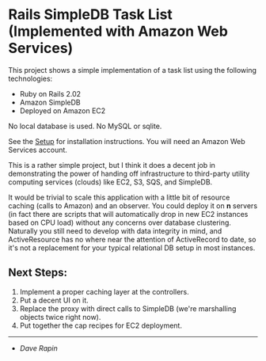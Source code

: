 # Rails SimpleDB Task List (Implemented with Amazon Web Services) #

This project shows a simple implementation of a task list using the following technologies:

  * Ruby on Rails 2.02
  * Amazon SimpleDB
  * Deployed on Amazon EC2

No local database is used. No MySQL or sqlite.

See the [Setup](Setup.md) for installation instructions. You will need an Amazon Web Services account.

This is a rather simple project, but I think it does a decent job in demonstrating the power of handing off infrastructure to third-party utility computing services (clouds) like EC2, S3, SQS, and SimpleDB.

It would be trivial to scale this application with a little bit of resource caching (calls to  Amazon) and an observer. You could deploy it on **n** servers (in fact there are scripts that will automatically drop in new EC2 instances based on CPU load) without any concerns over database clustering. Naturally you still need to develop with data integrity in mind, and ActiveResource has no where near the attention of ActiveRecord to date, so it's not a replacement for your typical relational DB setup in most instances.

## Next Steps: ##
  1. Implement a proper caching layer at the controllers.
  1. Put a decent UI on it.
  1. Replace the proxy with direct calls to SimpleDB (we're marshalling objects twice right now).
  1. Put together the cap recipes for EC2 deployment.


---

- _Dave Rapin_